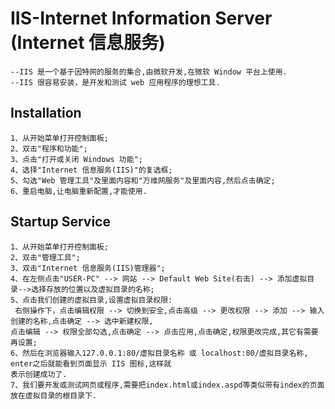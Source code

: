# IIS-Internet Information Server (Internet 信息服务)
	--IIS 是一个基于因特网的服务的集合,由微软开发,在微软 Window 平台上使用.
	--IIS 很容易安装，是开发和测试 web 应用程序的理想工具.

## Installation
	1、从开始菜单打开控制面板;
	2、双击"程序和功能";
	3、点击"打开或关闭 Windows 功能";
	4、选择"Internet 信息服务(IIS)"的复选框;
	5、勾选"Web 管理工具"及里面内容和"万维网服务"及里面内容,然后点击确定;
	6、重启电脑,让电脑重新配置,才能使用.

## Startup Service
	1、从开始菜单打开控制面板;
	2、双击"管理工具";
	3、双击"Internet 信息服务(IIS)管理器";
	4、在左侧点击"USER-PC" --> 网站 --> Default Web Site(右击) --> 添加虚拟目录-->选择存放的位置以及虚拟目录的名称;
	5、点击我们创建的虚拟目录,设置虚拟目录权限:
	 右侧操作下，点击编辑权限 --> 切换到安全,点击高级 --> 更改权限 --> 添加 --> 输入创建的名称,点击确定 --> 选中新建权限,
	点击编辑 --> 权限全部勾选,点击确定 --> 点击应用,点击确定,权限更改完成,其它有需要再设置;
	6、然后在浏览器输入127.0.0.1:80/虚拟目录名称 或 localhost:80/虚拟目录名称, enter之后就能看到页面显示 IIS 图标,这样就
	表示创建成功了.
	7、我们要开发或测试网页或程序,需要把index.html或index.aspd等类似带有index的页面放在虚拟目录的根目录下.